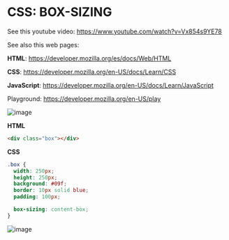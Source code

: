 # CSS: BOX-SIZING

See this youtube video: https://www.youtube.com/watch?v=Vx854s9YE78

See also this web pages: 

**HTML**: https://developer.mozilla.org/es/docs/Web/HTML

**CSS**: https://developer.mozilla.org/en-US/docs/Learn/CSS

**JavaScript**: https://developer.mozilla.org/en-US/docs/Learn/JavaScript

Playground: https://developer.mozilla.org/en-US/play

![image](https://github.com/luiscoco/CSS_BOX-SIZING/assets/32194879/19c9a839-9f9d-497f-8dd7-cc7ffba35159)

**HTML**

```html
<div class="box"></div>
```

**CSS**

```css
.box {
  width: 250px;
  height: 250px;
  background: #09f;
  border: 10px solid blue;
  padding: 100px;

  box-sizing: content-box;
}
```

![image](https://github.com/luiscoco/CSS_BOX-SIZING/assets/32194879/08ae06e4-0a19-43a5-bc80-128836eea432)

